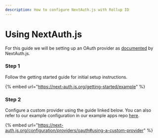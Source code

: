 ```yaml
---
description: How to configure NextAuth.js with Rollup ID
---
```


# Using NextAuth.js

For this guide we will be setting up an OAuth provider as [documented](https://next-auth.js.org/configuration/providers/oauth) by NextAuth.js.

### Step 1

Follow the getting started guide for initial setup instructions.

{% embed url="https://next-auth.js.org/getting-started/example" %}

### Step 2

Configure a custom provider using the guide linked below. You can also refer to our example configuration in our example apps repo [here](https://github.com/proofzero/example-apps/blob/main/nextjs/pages/api/auth/\[...nextauth].ts).

{% embed url="https://next-auth.js.org/configuration/providers/oauth#using-a-custom-provider" %}
